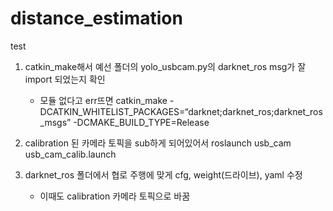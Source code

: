 # distance_estimation
test
1. catkin_make해서 예선 폴더의 yolo_usbcam.py의 darknet_ros msg가 잘 import 되었는지 확인
   - 모듈 없다고 err뜨면
   catkin_make -DCATKIN_WHITELIST_PACKAGES=“darknet;darknet_ros;darknet_ros_msgs”  -DCMAKE_BUILD_TYPE=Release
   
2. calibration 된 카메라 토픽을 sub하게 되어있어서
    roslaunch usb_cam usb_cam_calib.launch
    
3. darknet_ros 폴더에서 협로 주행에 맞게 cfg, weight(드라이브), yaml 수정
   - 이때도 calibration 카메라 토픽으로 바꿈
